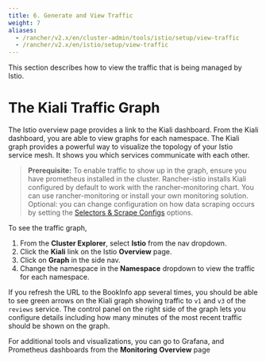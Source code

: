```yaml
---
title: 6. Generate and View Traffic
weight: 7
aliases:
  - /rancher/v2.x/en/cluster-admin/tools/istio/setup/view-traffic
  - /rancher/v2.x/en/istio/setup/view-traffic
---
```


This section describes how to view the traffic that is being managed by Istio.

# The Kiali Traffic Graph

The Istio overview page provides a link to the Kiali dashboard. From the Kiali dashboard, you are able to view graphs for each namespace. The Kiali graph provides a powerful way to visualize the topology of your Istio service mesh. It shows you which services communicate with each other.

>**Prerequisite:** To enable traffic to show up in the graph, ensure you have prometheus installed in the cluster. Rancher-istio installs Kiali configured by default to work with the rancher-monitoring chart. You can use rancher-monitoring or install your own monitoring solution. Optional: you can change configuration on how data scraping occurs by setting the [Selectors & Scrape Configs]({{<baseurl>}}/rancher/v2.x/en/istio/v2.5/configuration-reference/selectors-and-scrape) options.

To see the traffic graph,

1. From the **Cluster Explorer**, select **Istio** from the nav dropdown.
1. Click the **Kiali** link on the Istio **Overview** page.
1. Click on **Graph** in the side nav.
1. Change the namespace in the **Namespace** dropdown to view the traffic for each namespace. 

If you refresh the URL to the BookInfo app several times, you should be able to see green arrows on the Kiali graph showing traffic to `v1` and `v3` of the `reviews` service. The control panel on the right side of the graph lets you configure details including how many minutes of the most recent traffic should be shown on the graph.

For additional tools and visualizations, you can go to Grafana, and Prometheus dashboards from the **Monitoring** **Overview** page

